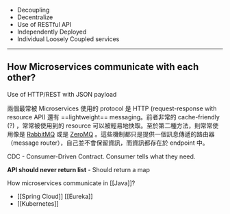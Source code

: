 - Decoupling
- Decentralize
- Use of RESTful API
- Independently Deployed
- Individual Loosely Coupled services


---

## How Microservices communicate with each other?
Use of HTTP/REST with JSON payload



兩個最常被 Microservices 使用的 protocol 是 HTTP (request-response with resource API) 還有 ==lightweight== messaging。前者非常的 cache-friendly (?) ，常常被使用到的 resource 可以被輕易地快取。至於第二種方法，則常常使用像是 [RabbitMQ](https://www.rabbitmq.com/) 或是 [ZeroMQ](https://zeromq.org/) 。這些機制都只是提供一個訊息傳遞的路由器（message router），自己並不會保留資訊，而資訊都存在於 endpoint 中。

CDC - Consumer-Driven Contract. Consumer tells what they need.

**API should never return list** - Should return a map

How microservices communicate in [[Java]]?
- [[Spring Cloud]] [[Eureka]]
- [[Kubernetes]]









